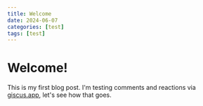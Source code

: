 ```yaml
---
title: Welcome
date: 2024-06-07
categories: [test]
tags: [test]
---
```


# Welcome!
This is my first blog post.
I'm testing comments and reactions via [giscus.app](https://giscus.app/), let's see how that goes.


<script src="https://giscus.app/client.js"
        data-repo="JuliMillan/JuliMillan.github.io"
        data-repo-id="R_kgDOMFyORw"
        data-category="General"
        data-category-id="DIC_kwDOMFyOR84Cf8Jv"
        data-mapping="pathname"
        data-strict="0"
        data-reactions-enabled="1"
        data-emit-metadata="0"
        data-input-position="top"
        data-theme="dark"
        data-lang="en"
        data-loading="lazy"
        crossorigin="anonymous"
        async>
</script>